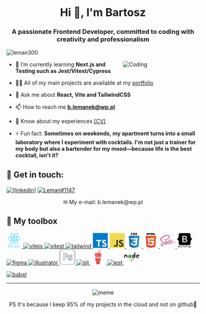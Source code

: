 <h1 align="center">Hi 👋, I'm Bartosz</h1>
<h3 align="center">A passionate Frontend Developer, committed to coding with creativity and professionalism</h3>
<p align="left"> <img src="https://komarev.com/ghpvc/?username=leman300&label=Profile%20views&color=0e75b6&style=flat" alt="leman300" /> </p>

<img align="right" alt="Coding" width="200" src="https://media.tenor.com/DimzPZMypFcAAAAM/laptop.gif">

- 🌱 I’m currently learning **Next.js and Testing such as Jest/Vitest/Cypress**

- 👨‍💻 All of my main projects are available at my <a target="__blank" href="https://leman300.github.io/portfolio/">portfolio</a>

- 💬 Ask me about **React, Vite and TailwindCSS**

- 📫 How to reach me **b.lemanek@wp.pl**

- 📄 Know about my experiences [[CV]]([CV])

- ⚡ Fun fact: **Sometimes on weekends, my apartment turns into a small laboratory where I experiment with cocktails. I'm not just a trainer for my body but also a bartender for my mood—because life is the best cocktail, isn't it?**

<h2 align="left">🤝 Get in touch:</h2>
<p align="left">
<a href="https://www.linkedin.com/in/bartosz-lemanek/" target="blank"><img align="center" src="https://raw.githubusercontent.com/rahuldkjain/github-profile-readme-generator/master/src/images/icons/Social/linked-in-alt.svg" alt="[linkedin]" height="30" width="40" /></a>
<a href="https://discord.gg/leman1147" target="blank"><img align="center" src="https://raw.githubusercontent.com/rahuldkjain/github-profile-readme-generator/master/src/images/icons/Social/discord.svg" alt="Leman#1147" height="30" width="40" /></a>
<p align="center">✉ My e-mail: b.lemanek@wp.pl</p>
</p>

<h2 align="left">🧰 My toolbox</h2>
<a href="https://reactjs.org/" target="_blank" rel="noreferrer"> <img src="https://raw.githubusercontent.com/devicons/devicon/master/icons/react/react-original-wordmark.svg" alt="react" width="40" height="40"/> </a> 
<a href="https://vitejs.dev" target="_blank" rel="noreferrer"> <img src="https://cdn.worldvectorlogo.com/logos/vitejs.svg" alt="vitejs" width="40" height="40"/> </a>
<a href="https://vitest.dev" target="_blank" rel="noreferrer"> <img src="https://vitest.dev/logo-shadow.svg" alt="vitest" width="40" height="40"/> </a>
<a href="https://tailwindcss.com/" target="_blank" rel="noreferrer"> <img src="https://www.vectorlogo.zone/logos/tailwindcss/tailwindcss-icon.svg" alt="tailwind" width="40" height="40"/> </a> 
<a href="https://www.typescriptlang.org/" target="_blank" rel="noreferrer"> <img src="https://raw.githubusercontent.com/devicons/devicon/master/icons/typescript/typescript-original.svg" alt="typescript" width="40" height="40"/> </a>
<a href="https://developer.mozilla.org/en-US/docs/Web/JavaScript" target="_blank" rel="noreferrer"> <img src="https://raw.githubusercontent.com/devicons/devicon/master/icons/javascript/javascript-original.svg" alt="javascript" width="40" height="40"/> </a> 
<a href="https://www.w3schools.com/css/" target="_blank" rel="noreferrer"> <img src="https://raw.githubusercontent.com/devicons/devicon/master/icons/css3/css3-original-wordmark.svg" alt="css3" width="40" height="40"/> </a> 
<a href="https://www.w3.org/html/" target="_blank" rel="noreferrer"> <img src="https://raw.githubusercontent.com/devicons/devicon/master/icons/html5/html5-original-wordmark.svg" alt="html5" width="40" height="40"/> </a> 
<a href="https://sass-lang.com" target="_blank" rel="noreferrer"> <img src="https://raw.githubusercontent.com/devicons/devicon/master/icons/sass/sass-original.svg" alt="sass" width="40" height="40"/> </a> 
<a href="https://getbootstrap.com" target="_blank" rel="noreferrer"> <img src="https://raw.githubusercontent.com/devicons/devicon/master/icons/bootstrap/bootstrap-plain-wordmark.svg" alt="bootstrap" width="40" height="40"/> </a> 
<a href="https://www.figma.com/" target="_blank" rel="noreferrer"> <img src="https://www.vectorlogo.zone/logos/figma/figma-icon.svg" alt="figma" width="40" height="40"/> </a> 
<a href="https://www.adobe.com/in/products/illustrator.html" target="_blank" rel="noreferrer"> <img src="https://www.vectorlogo.zone/logos/adobe_illustrator/adobe_illustrator-icon.svg" alt="illustrator" width="40" height="40"/> </a> 
<a href="https://www.photoshop.com/en" target="_blank" rel="noreferrer"> <img src="https://raw.githubusercontent.com/devicons/devicon/master/icons/photoshop/photoshop-line.svg" alt="photoshop" width="40" height="40"/> </a> 
<a href="https://git-scm.com/" target="_blank" rel="noreferrer"> <img src="https://www.vectorlogo.zone/logos/git-scm/git-scm-icon.svg" alt="git" width="40" height="40"/> </a> 
<a href="https://gulpjs.com" target="_blank" rel="noreferrer"> <img src="https://raw.githubusercontent.com/devicons/devicon/master/icons/gulp/gulp-plain.svg" alt="gulp" width="40" height="40"/> </a> 
<a href="https://jestjs.io" target="_blank" rel="noreferrer"> <img src="https://www.vectorlogo.zone/logos/jestjsio/jestjsio-icon.svg" alt="jest" width="40" height="40"/> </a>
<a href="https://nodejs.org" target="_blank" rel="noreferrer"> <img src="https://raw.githubusercontent.com/devicons/devicon/master/icons/nodejs/nodejs-original-wordmark.svg" alt="nodejs" width="40" height="40"/> </a>
<p align="left"> <a href="https://babeljs.io/" target="_blank" rel="noreferrer"> <img src="https://www.vectorlogo.zone/logos/babeljs/babeljs-icon.svg" alt="babel" width="40" height="40"/> </a> 
 </p>
<hr>
<p align="center"><img src="https://img.devrant.com/devrant/rant/r_957017_r4A2p.jpg" alt="meme" align="center"></p>
<p align="center">PS It's because I keep 95% of my projects in the cloud and not on github🤠</p>
